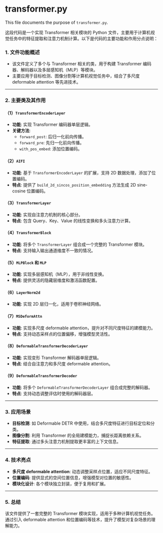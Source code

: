 # transformer.py

This file documents the purpose of `transformer.py`.

这段代码是一个实现 Transformer 相关模块的 Python 文件，主要用于计算机视觉任务中的特征提取和注意力机制计算。以下是代码的主要功能和作用分点说明：

### 1. **文件功能概述**
- 该文件定义了多个与 Transformer 相关的类，用于构建 Transformer 编码器、解码器以及多层感知机（MLP）等模块。
- 主要应用于目标检测、图像分割等计算机视觉任务中，结合了多尺度 deformable attention 等先进技术。

---

### 2. **主要类及其作用**

#### （1）`TransformerEncoderLayer`
- **功能**: 实现 Transformer 编码器单层逻辑。
- **关键方法**:
  - `forward_post`: 后归一化前向传播。
  - `forward_pre`: 先归一化前向传播。
  - `with_pos_embed`: 添加位置编码。

#### （2）`AIFI`
- **功能**: 基于 `TransformerEncoderLayer` 的扩展，支持 2D 数据处理，添加了位置编码。
- **特点**: 提供了 `build_2d_sincos_position_embedding` 方法生成 2D sine-cosine 位置编码。

#### （3）`TransformerLayer`
- **功能**: 实现自注意力机制的核心部分。
- **特点**: 包含 Query、Key、Value 的线性变换和多头注意力计算。

#### （4）`TransformerBlock`
- **功能**: 将多个 `TransformerLayer` 组合成一个完整的 Transformer 模块。
- **特点**: 支持输入输出通道维度不一致的情况。

#### （5）`MLPBlock` 和 `MLP`
- **功能**: 实现多层感知机（MLP），用于非线性变换。
- **特点**: 提供灵活的隐藏层维度和激活函数配置。

#### （6）`LayerNorm2d`
- **功能**: 实现 2D 层归一化，适用于卷积神经网络。

#### （7）`MSDeformAttn`
- **功能**: 实现多尺度 deformable attention，提升对不同尺度特征的建模能力。
- **特点**: 支持动态采样点的位置偏移，增强模型灵活性。

#### （8）`DeformableTransformerDecoderLayer`
- **功能**: 实现变形 Transformer 解码器单层逻辑。
- **特点**: 结合自注意力和多尺度 deformable attention。

#### （9）`DeformableTransformerDecoder`
- **功能**: 将多个 `DeformableTransformerDecoderLayer` 组合成完整的解码器。
- **特点**: 支持动态调整评估时使用的解码器层。

---

### 3. **应用场景**
- **目标检测**: 如 Deformable DETR 中使用，结合多尺度特征进行目标定位和分类。
- **图像分割**: 利用 Transformer 的全局建模能力，捕捉长距离依赖关系。
- **特征提取**: 通过多头注意力机制提取更丰富的上下文信息。

---

### 4. **技术亮点**
- **多尺度 deformable attention**: 动态调整采样点位置，适应不同尺度特征。
- **位置编码**: 提供显式的空间位置信息，增强模型对位置的敏感性。
- **模块化设计**: 各个模块独立封装，便于复用和扩展。

---

### 5. **总结**
该文件提供了一套完整的 Transformer 模块实现，适用于多种计算机视觉任务。通过引入 deformable attention 和位置编码等技术，提升了模型对复杂场景的理解能力。